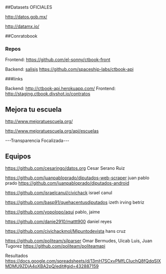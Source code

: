 ##Datasets OFICIALES

http://datos.gob.mx/

http://datamx.io/

##Conratobook

### Repos

Frontend: https://github.com/el-sonny/ctbook-front

Backend: [salisjs](http://sailsjs.org/documentation/reference/blueprint-api) https://github.com/spaceship-labs/ctbook-api


###links

Backend: http://ctbook-api.herokuapp.com/
Frontend: http://staging.ctbook.divshot.io/contratos

## Mejora tu escuela

http://www.mejoratuescuela.org/ 

http://www.mejoratuescuela.org/api/escuelas






---Transparencia Focalizada---

## Equipos

https://github.com/cesaringo/datos.org Cesar Serano Ruiz

https://github.com/juanpabloprado/diputados-web-scraper	juan pablo prado
https://github.com/juanpabloprado/diputados-android

https://github.com/israelcanul/civichack			israel canul

https://github.com/basp91/quehacentusdiputados		izeth irving betriz

https://github.com/yopolopo/aqui				pablo, jaime

https://github.com/danie2910/mattt900			daniel reyes

https://github.com/civichackmol/Mipuntodevista		hans cruz

https://github.com/politeam/silparser			Omar Bermudes, Uicab Luis, Juan Tugorez
https://github.com/politeam/politeamapi

Resultados
https://docs.google.com/spreadsheets/d/13mH7SCxvPMfLCIuchQ8fQdqSIXMDMU9ZDjA4oXBA2pQ/edit#gid=432887159
